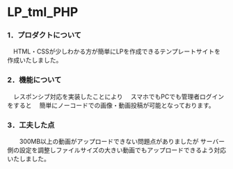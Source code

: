 # LP_tml_PHP

### 1．プロダクトについて
　HTML・CSSが少しわかる方が簡単にLPを作成できるテンプレートサイトを作成いたしました。

### 2．機能について
　レスポンシブ対応を実装したことにより
　スマホでもPCでも管理者ログインをすると
　簡単にノーコードでの画像・動画投稿が可能となっております。
 
### 3．工夫した点
　　300MB以上の動画がアップロードできない問題点がありましたが
 サーバー側の設定を調整しファイルサイズの大きい動画でもアップロードできるよう対応いたしました。
